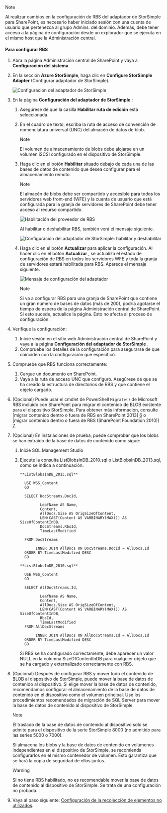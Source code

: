 <!--author=SharS last changed: 1/14/2016 -->

> [!NOTE]
> Al realizar cambios en la configuración de RBS del adaptador de StorSimple para SharePoint, es necesario haber iniciado sesión con una cuenta de usuario que pertenezca al grupo Admins. del dominio. Además, debe tener acceso a la página de configuración desde un explorador que se ejecuta en el mismo host que la Administración central.
> 
> 

#### <a name="to-configure-rbs"></a>Para configurar RBS
1. Abra la página Administración central de SharePoint y vaya a **Configuración del sistema**. 
2. En la sección **Azure StorSimple**, haga clic en **Configure StorSimple Adapter** (Configurar adaptador de StorSimple).
   
    ![Configuración del adaptador de StorSimple](./media/storsimple-sharepoint-adapter-configure-rbs/HCS_SSASP_ConfigRBS1-include.png) 
3. En la página **Configuración del adaptador de StorSimple** :
   
   1. Asegúrese de que la casilla **Habilitar ruta de edición** está seleccionada.
   2. En el cuadro de texto, escriba la ruta de acceso de convención de nomenclatura universal (UNC) del almacén de datos de blob.
      
      > [!NOTE]
      > El volumen de almacenamiento de blobs debe alojarse en un volumen iSCSI configurado en el dispositivo de StorSimple.

   3. Haga clic en el botón **Habilitar** situado debajo de cada una de las bases de datos de contenido que desea configurar para el almacenamiento remoto.
      
      > [!NOTE]
      > El almacén de blobs debe ser compartido y accesible para todos los servidores web front-end (WFE) y la cuenta de usuario que está configurada para la granja de servidores de SharePoint debe tener acceso al recurso compartido.
      
      ![Habilitación del proveedor de RBS](./media/storsimple-sharepoint-adapter-configure-rbs/HCS_SSASP_ConfigRBS2-include.png)
      
      Al habilitar o deshabilitar RBS, también verá el mensaje siguiente.
      
      ![Configuración del adaptador de StorSimple: habilitar y deshabilitar](./media/storsimple-sharepoint-adapter-configure-rbs/HCS_ConfigureStorSimpleAdapterEnableDisableMessage-include.png)

   4. Haga clic en el botón **Actualizar** para aplicar la configuración. Al hacer clic en el botón **Actualizar** , se actualiza el estado de configuración de RBS en todos los servidores WFE y toda la granja de servidores estará habilitada para RBS. Aparece el mensaje siguiente.
      
      ![Mensaje de configuración del adaptador](./media/storsimple-sharepoint-adapter-configure-rbs/HCS_SSASP_ConfigRBS3-include.png)
      
      > [!NOTE]
      > Si va a configurar RBS para una granja de SharePoint que contiene un gran número de bases de datos (más de 200), podría agotarse el tiempo de espera de la página Administración central de SharePoint. Si esto sucede, actualice la página. Esto no afecta al proceso de configuración.

4. Verifique la configuración:
   
   1. Inicie sesión en el sitio web Administración central de SharePoint y vaya a la página **Configuración del adaptador de StorSimple** .
   2. Compruebe los detalles de la configuración para asegurarse de que coinciden con la configuración que especificó. 
5. Compruebe que RBS funciona correctamente:
   
   1. Cargue un documento en SharePoint. 
   2. Vaya a la ruta de acceso UNC que configuró. Asegúrese de que se ha creado la estructura de directorios de RBS y que contiene el objeto cargado.
6. (Opcional) Puede usar el cmdlet de PowerShell `Migrate()` de Microsoft RBS incluido con SharePoint para migrar el contenido de BLOB existente para el dispositivo StorSimple. Para obtener más información, consulte [migrar contenido dentro o fuera de RBS en SharePoint 2013] [ 6] o [migrar contenido dentro o fuera de RBS (SharePoint Foundation 2010)] [7].
7. (Opcional) En instalaciones de prueba, puede comprobar que los blobs se han extraído de la base de datos de contenido como sigue: 
   
   1. Inicie SQL Management Studio
   2. Ejecute la consulta ListBlobsInDB_2010.sql o ListBlobsInDB_2013.sql, como se indica a continuación.
      
      ```
      **ListBlobsInDB_2013.sql**
      
        USE WSS_Content
        GO
      
        SELECT DocStreams.DocId,
      
               LeafName AS Name,
               Content,
               AllDocs.Size AS OrigSizeOfContent,
               LEN(CAST(Content AS VARBINARY(MAX))) AS SizeOfContentInDB,
               DocStreams.RbsId,
               TimeLastModified
      
        FROM DocStreams
      
             INNER JOIN AllDocs ON DocStreams.DocId = AllDocs.Id
        ORDER BY TimeLastModified DESC
        GO
      
      **ListBlobsInDB_2010.sql**
      
        USE WSS_Content
        GO
      
        SELECT AllDocStreams.Id,
      
               LeafName AS Name,
               Content,
               AllDocs.Size AS OrigSizeOfContent,
               LEN(CAST(Content AS VARBINARY(MAX))) AS SizeOfContentInDB,
               RbsId,
               TimeLastModified
        FROM AllDocStreams
      
             INNER JOIN AllDocs ON AllDocStreams.Id = AllDocs.Id
        ORDER BY TimeLastModified DESC
        GO
      ```
      
      Si RBS se ha configurado correctamente, debe aparecer un valor NULL en la columna SizeOfContentInDB para cualquier objeto que se ha cargado y externalizado correctamente con RBS.
8. (Opcional) Después de configurar RBS y mover todo el contenido de BLOB al dispositivo de StorSimple, puede mover la base de datos de contenido al dispositivo. Si elige mover la base de datos de contenido, recomendamos configurar el almacenamiento de la base de datos de contenido en el dispositivo como el volumen principal. Use los procedimientos recomendados de migración de SQL Server para mover la base de datos de contenido al dispositivo de StorSimple. 
   
   > [!NOTE]
   > El traslado de la base de datos de contenido al dispositivo solo se admite para el dispositivo de la serie StorSimple 8000 (no admitido para las series 5000 o 7000).
   
   Si almacena los blobs y la base de datos de contenido en volúmenes independientes en el dispositivo de StorSimple, se recomienda configurarlos en el mismo contenedor de volumen. Esto garantiza que se hará la copia de seguridad de ellos juntos.
   
   > [!WARNING]
   > Si no tiene RBS habilitado, no es recomendable mover la base de datos de contenido al dispositivo de StorSimple. Se trata de una configuración no probada.
   
9. Vaya al paso siguiente: [Configuración de la recolección de elementos no utilizados](#configure-garbage-collection).

[6]: https://technet.microsoft.com/library/ff628254(v=office.15).aspx
[7]: https://technet.microsoft.com/library/ff628255(v=office.14).aspx
